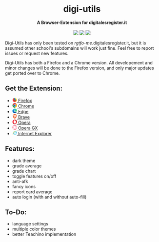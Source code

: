<h1 align="center">digi-utils</h1>
<p align="center">
    <b align="center"> A Browser-Extension for digitalesregister.it</b> <br><br>
    <img src="https://img.shields.io/amo/users/digi-utils?label=firefox%20users" />
    <img src="https://img.shields.io/amo/rating/digi-utils?label=firefox%20rating" />
    <img src="https://img.shields.io/amo/v/digi-utils?label=firefox%20version" />
</p>

Digi-Utils has only been tested on *rgtfo-me*.digitalesregister.it,
but it is assumed other school's subdomains will work just fine.
Feel free to report issues or request new features.

Digi-Utils has both a Firefox and a Chrome version. All developement and minor changes will be done to the Firefox version, and only major updates get ported over to Chrome.

## Get the Extension:
-  [<img src="chromium%20guides/firefox.png" height="15"> Firefox](https://addons.mozilla.org/en-US/firefox/addon/digi-utils/)
-  [<img src="chromium%20guides/Google%20Chrome/images/logo.png" height="15"> Chrome](chromium%20guides/Google%20Chrome/chrome_guide.md)
-  [<img src="chromium%20guides/Microsoft%20Edge/images/logo.png" height="15"> Edge](chromium%20guides/Microsoft%20Edge/edge_guide.md)
-  [<img src="chromium%20guides/Brave/images/logo.png" height="15"> Brave](chromium%20guides/Brave/brave_guide.md)
-  [<img src="chromium%20guides/Opera/images/logo.png" height="15"> Opera](chromium%20guides/Opera/opera_guide.md)
-  [<img src="chromium%20guides/Opera%20GX/images/logo.png" height="15"> Opera GX](chromium%20guides/Opera%20GX/opera_gx_guide.md)
-  [<img src="chromium%20guides/IE.png" height="15"> Internet Explorer](https://youtu.be/dQw4w9WgXcQ)

## Features:
- dark theme
- grade average
- grade chart
- toggle features on/off
- anti-afk
- fancy icons
- report card average
- auto login (with and without auto-fill)

## To-Do:
- language settings
- multiple color themes
- better Teachino implementation
